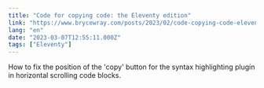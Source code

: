 ```yaml
---
title: "Code for copying code: the Eleventy edition"
link: "https://www.brycewray.com/posts/2023/02/code-copying-code-eleventy-edition/"
lang: "en"
date: "2023-03-07T12:55:11.000Z"
tags: ["Eleventy"]
---
```


How to fix the position of the 'copy' button for the syntax highlighting plugin in horizontal scrolling code blocks.
